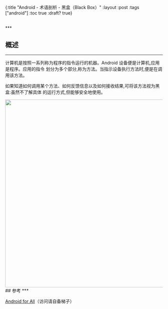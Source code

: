 {:title "Android - 术语剖析 - 黑盒（Black Box）"
 :layout :post
 :tags  ["android"]
 :toc true
 :draft? true}

<br>
***
<br>

## 概述
***

计算机是按照一系列称为程序的指令运行的机器。Android 设备便是计算机,应用是程序。应用的指令
划分为多个部分,称为方法。当指示设备执行方法时,便是在调用该方法。

如果知道如何调用某个方法、如何反馈信息以及如何接收结果,可将该方法视为黑盒:虽然不了解具体
的运行方式,但能够安全地使用。

<img src="http://oem503hzx.bkt.clouddn.com/Android-for-All-Breakpoint.png" width="600"/>

<br>
## 参考
***

[Android for All](https://developers.google.com/android/for-all/vocab-words/)（访问请自备梯子）
